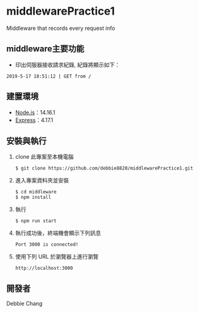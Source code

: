 # middlewarePractice1
Middleware that records every request info 

## middleware主要功能

- 印出伺服器接收請求紀錄, 紀錄將顯示如下：

```
2019-5-17 18:51:12 | GET from /
```

## 建置環境

- [Node.js](https://nodejs.org/en/)：14.16.1
- [Express](https://www.npmjs.com/package/express)：4.17.1

## 安裝與執行

1. clone 此專案至本機電腦

   ```
   $ git clone https://github.com/debbie8820/middlewarePractice1.git
   ```

2. 進入專案資料夾並安裝

   ```
   $ cd middleware
   $ npm install
   ```

3. 執行

   ```
   $ npm run start
   ```

4. 執行成功後，終端機會顯示下列訊息

   ```
   Port 3000 is connected!
   ```

5. 使用下列 URL 於瀏覽器上進行瀏覽

   ```
   http://localhost:3000
   ```


## 開發者

Debbie Chang
